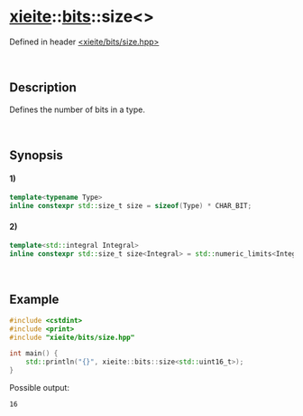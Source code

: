 # [xieite](../../xieite.md)\:\:[bits](../../bits.md)\:\:size\<\>
Defined in header [<xieite/bits/size.hpp>](../../../include/xieite/bits/size.hpp)

&nbsp;

## Description
Defines the number of bits in a type.

&nbsp;

## Synopsis
#### 1)
```cpp
template<typename Type>
inline constexpr std::size_t size = sizeof(Type) * CHAR_BIT;
```
#### 2)
```cpp
template<std::integral Integral>
inline constexpr std::size_t size<Integral> = std::numeric_limits<Integral>::digits + std::numeric_limits<Integral>::is_signed;
```

&nbsp;

## Example
```cpp
#include <cstdint>
#include <print>
#include "xieite/bits/size.hpp"

int main() {
    std::println("{}", xieite::bits::size<std::uint16_t>);
}
```
Possible output:
```
16
```

